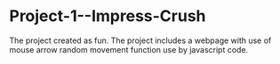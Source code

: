# Project-1--Impress-Crush
The project created as fun. The project includes a webpage with use of mouse arrow random movement function use by javascript code.
